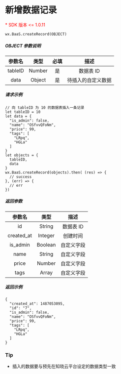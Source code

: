 # 新增数据记录

<p style='color:red'>* SDK 版本 <= 1.0.11</p>

`wx.BaaS.createRecord(OBJECT)`

##### OBJECT 参数说明

|   参数名   |   类型   |  必填  |    描述     |
| :-----: | :----: | :--: | :-------: |
| tableID | Number |  是   |  数据表 ID   |
|  data   | Object |  是   | 待插入的自定义数据 |

##### 请求示例

```
// 向 tableID 为 10 的数据表插入一条记录
let tableID = 10
let data = {
  "is_admin": false,
  "name": "OSfvvQFoNm",
  "price": 99,
  "tags": [
    "LRpq",
    "HGLa"
  ]
}
let objects = {
  tableID,
  data
}
wx.BaaS.createRecord(objects).then( (res) => {
  // success
}, (err) => {
  // err
})
```

##### 返回参数

|    参数名     |   类型    |   描述   |
| :--------: | :-----: | :----: |
|     id     | String  | 数据表 ID |
| created_at | Integer  |  创建时间  |
|  is_admin  | Boolean | 自定义字段 |
|    name    | String  | 自定义字段 |
|   price    | Number  | 自定义字段 |
|    tags    |  Array  | 自定义字段 |

##### 返回示例

```
{
  "created_at": 1487053095,
  "id": "7",
  "is_admin": false,
  "name": "OSfvvQFoNm",
  "price": 99,
  "tags": [
    "LRpq",
    "HGLa"
  ]
}
```

### Tip

- 插入的数据要与预先在知晓云平台设定的数据类型一致
